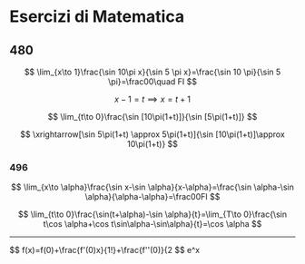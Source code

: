 # Esercizi di Matematica

## 480

$$
\lim_{x\to 1}\frac{\sin 10\pi x}{\sin 5 \pi x}=\frac{\sin 10 \pi}{\sin 5 \pi}=\frac00\quad FI
$$

$$
x-1=t\implies x=t+1
$$


$$
\lim_{t\to 0}\frac{\sin [10\pi(1+t)]}{\sin [5\pi(1+t)]}
$$

$$
\xrightarrow[\sin 5\pi(1+t) \approx 5\pi(1+t)]{\sin [10\pi(1+t)]\approx 10\pi(1+t)}
$$


### 496


$$
\lim_{x\to \alpha}\frac{\sin x-\sin \alpha}{x-\alpha}=\frac{\sin \alpha-\sin \alpha}{\alpha-\alpha}=\frac00FI
$$

$$
\lim_{t\to 0}\frac{\sin(t+\alpha)-\sin \alpha}{t}=\lim_{T\to 0}\frac{\sin t\cos \alpha+\cos t\sin\alpha-\sin\alpha}{t}=\cos \alpha
$$

----



$$
f(x)=f(0)+\frac{f'(0)x}{1!}+\frac{f''(0)}{2
$$
e^x
<!--stackedit_data:
eyJoaXN0b3J5IjpbOTk4NDA4MTc4LDkxMTQ4MDE4NV19
-->